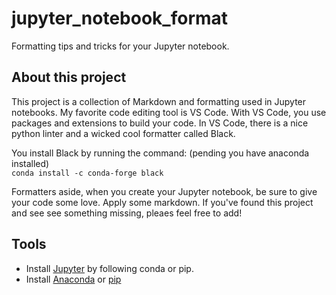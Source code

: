 # jupyter_notebook_format
Formatting tips and tricks for your Jupyter notebook.

## About this project
This project is a collection of Markdown and formatting used in Jupyter notebooks. 
My favorite code editing tool is VS Code. With VS Code, you use packages and extensions to build your code. 
In VS Code, there is a nice python linter and a wicked cool formatter called Black. 

You install Black by running the command: (pending you have anaconda installed) <br/>
`conda install -c conda-forge black`

Formatters aside, when you create your Jupyter notebook, be sure to give your code some love. Apply some markdown.
If you've found this project and see see something missing, pleaes feel free to add! 

## Tools
* Install <a href="https://jupyter.org/install">Jupyter</a> by following conda or pip. 
* Install <a href="https://docs.anaconda.com/anaconda/install/">Anaconda</a> or <a href="https://pip.pypa.io/en/stable/reference/pip_install/">pip</a>
